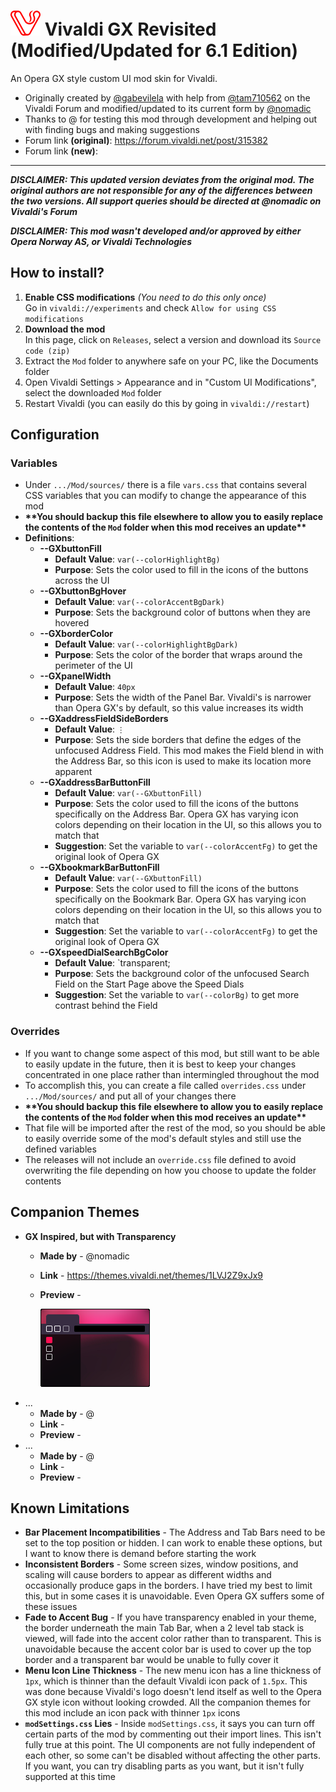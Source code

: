 # ![icon](Icon/Vivladi-GX-Stretched-48.png) Vivaldi GX Revisited (Modified/Updated for 6.1 Edition)
An Opera GX style custom UI mod skin for Vivaldi.
- Originally created by [@gabevilela](https://forum.vivaldi.net/user/gabevilela) with help from [@tam710562](https://forum.vivaldi.net/user/tam710562) on the Vivaldi Forum and modified/updated to its current form by [@nomadic](https://forum.vivaldi.net/user/nomadic)
- Thanks to @ for testing this mod through development and helping out with finding bugs and making suggestions
- Forum link **(original)**: https://forum.vivaldi.net/post/315382
- Forum link **(new)**:

***

***DISCLAIMER: This updated version deviates from the original mod. The original authors are not responsible for any of the differences between the two versions. All support queries should be directed at @nomadic on Vivaldi's Forum***</br>

***DISCLAIMER: This mod wasn't developed and/or approved by either Opera Norway AS, or Vivaldi Technologies***


## How to install?

1. **Enable CSS modifications** *(You need to do this only once)*</br>
Go in `vivaldi://experiments` and check `Allow for using CSS modifications`
2. **Download the mod**</br>
In this page, click on `Releases`, select a version and download its `Source code (zip)`
3. Extract the `Mod` folder to anywhere safe on your PC, like the Documents folder
4. Open Vivaldi Settings > Appearance and in "Custom UI Modifications", select the downloaded `Mod` folder
5. Restart Vivaldi (you can easily do this by going in `vivaldi://restart`)

## Configuration

### Variables
- Under `.../Mod/sources/` there is a file `vars.css` that contains several CSS variables that you can modify to change the appearance of this mod
- **\*\*You should backup this file elsewhere to allow you to easily replace the contents of the `Mod` folder when this mod receives an update\*\***
- **Definitions**:
  - **--GXbuttonFill**
    - **Default Value**: `var(--colorHighlightBg)`
    - **Purpose**: Sets the color used to fill in the icons of the buttons across the UI
  - **--GXbuttonBgHover**
    - **Default Value**: `var(--colorAccentBgDark)`
    - **Purpose**: Sets the background color of buttons when they are hovered 
  - **--GXborderColor**
    - **Default Value**: `var(--colorHighlightBgDark)`
    - **Purpose**: Sets the color of the border that wraps around the perimeter of the UI
  - **--GXpanelWidth**
    - **Default Value**: `40px`
    - **Purpose**: Sets the width of the Panel Bar. Vivaldi's is narrower than Opera GX's by default, so this value increases its width
  - **--GXaddressFieldSideBorders**
    - **Default Value**: `⋮`
    - **Purpose**: Sets the side borders that define the edges of the unfocused Address Field. This mod makes the Field blend in with the Address Bar, so this icon is used to make its location more apparent
  - **--GXaddressBarButtonFill**
    - **Default Value**: `var(--GXbuttonFill)`
    - **Purpose**: Sets the color used to fill the icons of the buttons specifically on the Address Bar. Opera GX has varying icon colors depending on their location in the UI, so this allows you to match that
    - **Suggestion**: Set the variable to `var(--colorAccentFg)` to get the original look of Opera GX
  - **--GXbookmarkBarButtonFill**
    - **Default Value**: `var(--GXbuttonFill)`
    - **Purpose**: Sets the color used to fill the icons of the buttons specifically on the Bookmark Bar. Opera GX has varying icon colors depending on their location in the UI, so this allows you to match that
    - **Suggestion**: Set the variable to `var(--colorAccentFg)` to get the original look of Opera GX
  - **--GXspeedDialSearchBgColor**
    - **Default Value**: `transparent;
    - **Purpose**: Sets the background color of the unfocused Search Field on the Start Page above the Speed Dials
    - **Suggestion**: Set the variable to `var(--colorBg)` to get more contrast behind the Field

### Overrides
- If you want to change some aspect of this mod, but still want to be able to easily update in the future, then it is best to keep your changes concentrated in one place rather than intermingled throughout the mod
- To accomplish this, you can create a file called `overrides.css` under `.../Mod/sources/` and put all of your changes there
- **\*\*You should backup this file elsewhere to allow you to easily replace the contents of the `Mod` folder when this mod receives an update\*\***
- That file will be imported after the rest of the mod, so you should be able to easily override some of the mod's default styles and still use the defined variables
- The releases will not include an `override.css` file defined to avoid overwriting the file depending on how you choose to update the folder contents

## Companion Themes

- **GX Inspired, but with Transparency**
  - **Made by** - @nomadic
  - **Link** - https://themes.vivaldi.net/themes/1LVJ2Z9xJx9
  - **Preview** -
  
     ![Image of the theme colors](Assets/gx-transparency.png)
- ...
  - **Made by** - @
  - **Link** - 
  - **Preview** - 
- ...
  - **Made by** - @
  - **Link** - 
  - **Preview** - 

## Known Limitations
- **Bar Placement Incompatibilities** - The Address and Tab Bars need to be set to the top position or hidden. I can work to enable these options, but I want to know there is demand before starting the work
- **Inconsistent Borders** - Some screen sizes, window positions, and scaling will cause borders to appear as different widths and occasionally produce gaps in the borders. I have tried my best to limit this, but in some cases it is unavoidable. Even Opera GX suffers some of these issues
- **Fade to Accent Bug** - If you have transparency enabled in your theme, the border underneath the main Tab Bar, when a 2 level tab stack is viewed, will fade into the accent color rather than to transparent. This is unavoidable because the accent color bar is used to cover up the top border and a transparent bar would be unable to fully cover it
- **Menu Icon Line Thickness** - The new menu icon has a line thickness of `1px`, which is thinner than the default Vivaldi icon pack of `1.5px`. This was done because Vivaldi's logo doesn't lend itself as well to the Opera GX style icon without looking crowded. All the companion themes for this mod include an icon pack with thinner `1px` icons
- **`modSettings.css` Lies** - Inside `modSettings.css`, it says you can turn off certain parts of the mod by commenting out their import lines. This isn't fully true at this point. The UI components are not fully independent of each other, so some can't be disabled without affecting the other parts. If you want, you can try disabling parts as you want, but it isn't fully supported at this time